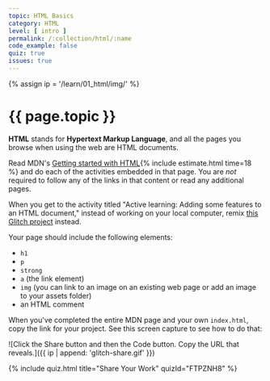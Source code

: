 ```yaml
---
topic: HTML Basics
category: HTML
level: [ intro ]
permalink: /:collection/html/:name
code_example: false
quiz: true
issues: true
---
```


{% assign ip = '/learn/01_html/img/' %}


# {{ page.topic }}

<b>HTML</b> stands for <b>Hypertext Markup Language</b>, and all the pages you browse when using the web are HTML documents.

Read MDN's [Getting started with HTML](https://developer.mozilla.org/en-US/docs/Learn/HTML/Introduction_to_HTML/Getting_started){% include estimate.html time=18 %} and do each of the activities embedded in that page. You are _not_ required to follow any of the links in that content or read any additional pages.

When you get to the activity titled "Active learning: Adding some features to an HTML document," instead of working on your local computer, remix [this Glitch project](https://glitch.com/edit/#!/html-active-learning) instead.

Your page should include the following elements:
- `h1`
- `p`
- `strong`
- `a` (the link element)
- `img` (you can link to an image on an existing web page or add an image to your assets folder)
- an HTML comment

When you've completed the entire MDN page and your own `index.html`, copy the link for your project. See this screen capture to see how to do that:

![Click the Share button and then the Code button. Copy the URL that reveals.]({{ ip | append: 'glitch-share.gif' }})

{% include quiz.html
  title="Share Your Work"
  quizId="FTPZNH8"
%}
